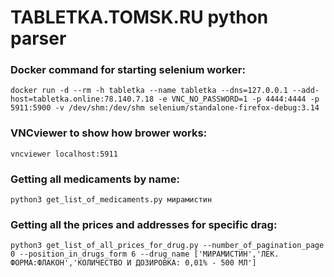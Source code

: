 # TABLETKA.TOMSK.RU python parser
### Docker command for starting selenium worker:
`docker run -d --rm -h tabletka --name tabletka --dns=127.0.0.1 --add-host=tabletka.online:78.140.7.18 -e VNC_NO_PASSWORD=1 -p 4444:4444 -p 5911:5900 -v /dev/shm:/dev/shm selenium/standalone-firefox-debug:3.14`
### VNCviewer to show how brower works:
`vncviewer localhost:5911`
### Getting all medicaments by name:
`python3 get_list_of_medicaments.py мирамистин`
### Getting all the prices and addresses for specific drag:
`python3 get_list_of_all_prices_for_drug.py --number_of_pagination_page 0 --position_in_drugs_form 6 --drug_name ['МИРАМИСТИН','ЛЕК. ФОРМА:ФЛАКОН','КОЛИЧЕСТВО И ДОЗИРОВКА: 0,01% - 500 МЛ']`
